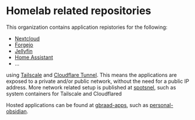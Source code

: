 Homelab related repositories
============================

This organization contains application repistories for the following:
- [Nextcloud](https://github.com/gbraad-homelab/personal-nextcloud)
- [Forgejo](https://github.com/gbraad-homelab/personal-forgejo)
- [Jellyfin](https://github.com/gbraad-homelab/personal-jellyfin)
- [Home Assistant](https://github.com/gbraad-homelab/personal-homeassistant)
- ...

using [Tailscale](https://tailscale.com) and [Cloudflare Tunnel](https://developers.cloudflare.com/cloudflare-one/connections/connect-networks/).
This means the applications are exposed to a private and/or public network, without the need for a public IP address.
More network related setup is published at [spotsnel](https://github.com/spotsnel/), such as system containers for Tailscale and Cloudflared

Hosted applications can be found at [gbraad-apps](https://github.com/gbraad-apps/), such as [personal-obsidian](https://github.com/gbraad-apps/personal-obsidian).
